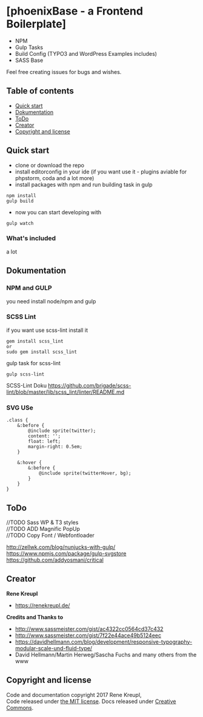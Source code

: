 # [phoenixBase - a Frontend Boilerplate]

* NPM
* Gulp Tasks
* Build Config (TYPO3 and WordPress Examples includes)
* SASS Base

Feel free creating issues for bugs and wishes.


## Table of contents

* [Quick start](#quick-start)
* [Dokumentation](#dokumentation)
* [ToDo](#todo)
* [Creator](#creator)
* [Copyright and license](#copyright-and-license)


## Quick start

* clone or download the repo
* install editorconfig in your ide (if you want use it - plugins aviable for phpstorm, coda and a lot more)
* install packages with npm and run building task in gulp

```
npm install
gulp build
```

* now you can start developing with

```
gulp watch
```


### What's included

a lot

## Dokumentation

### NPM and GULP

you need install node/npm and gulp

### SCSS Lint

if you want use scss-lint install it

```
gem install scss_lint
or
sudo gem install scss_lint
```

gulp task for scss-lint

```
gulp scss-lint
```

SCSS-Lint Doku
https://github.com/brigade/scss-lint/blob/master/lib/scss_lint/linter/README.md

### SVG USe

```
.class {
	&:before {
		@include sprite(twitter);
		content: '';
		float: left;
		margin-right: 0.5em;
	}

	&:hover {
		&:before {
			@include sprite(twitterHover, bg);
		}
	}
}
```

## ToDo


//TODO Sass WP & T3 styles  
//TODO ADD Magnific PopUp  
//TODO Copy Font / Webfontloader  


http://zellwk.com/blog/nunjucks-with-gulp/  
https://www.npmjs.com/package/gulp-svgstore  
https://github.com/addyosmani/critical  


## Creator

**Rene Kreupl**

* <https://renekreupl.de/>

**Credits and Thanks to**

* http://www.sassmeister.com/gist/ac4322cc0564cd37c432
* http://www.sassmeister.com/gist/7f22e44ace49b5124eec
* https://davidhellmann.com/blog/development/responsive-typography-modular-scale-und-fluid-type/
* David Hellmann/Martin Herweg/Sascha Fuchs and many others from the www
## Copyright and license

Code and documentation copyright 2017 Rene Kreupl,  
Code released under [the MIT license](https://github.com/twbs/bootstrap/blob/master/LICENSE). Docs released under [Creative Commons](https://github.com/twbs/bootstrap/blob/master/docs/LICENSE).
